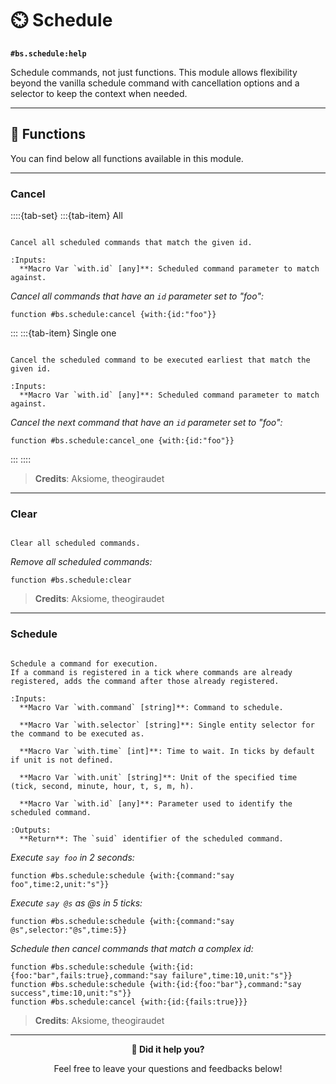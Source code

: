 # ⏲️ Schedule

**`#bs.schedule:help`**

Schedule commands, not just functions. This module allows flexibility beyond the vanilla schedule command with cancellation options and a selector to keep the context when needed.

---

## 🔧 Functions

You can find below all functions available in this module.

---

### Cancel

::::{tab-set}
:::{tab-item} All

```{function} #bs.schedule:cancel

Cancel all scheduled commands that match the given id.

:Inputs:
  **Macro Var `with.id` [any]**: Scheduled command parameter to match against.
```

*Cancel all commands that have an `id` parameter set to "foo":*
```mcfunction
function #bs.schedule:cancel {with:{id:"foo"}}
```

:::
:::{tab-item} Single one

```{function} #bs.schedule:cancel_one

Cancel the scheduled command to be executed earliest that match the given id.

:Inputs:
  **Macro Var `with.id` [any]**: Scheduled command parameter to match against.
```

*Cancel the next command that have an `id` parameter set to "foo":*
```mcfunction
function #bs.schedule:cancel_one {with:{id:"foo"}}
```
:::
::::

> **Credits**: Aksiome, theogiraudet

---

### Clear

```{function} #bs.schedule:clear

Clear all scheduled commands.
```

*Remove all scheduled commands:*

```mcfunction
function #bs.schedule:clear
```

> **Credits**: Aksiome, theogiraudet

---

### Schedule

```{function} #bs.schedule:schedule

Schedule a command for execution.
If a command is registered in a tick where commands are already registered, adds the command after those already registered.

:Inputs:
  **Macro Var `with.command` [string]**: Command to schedule.

  **Macro Var `with.selector` [string]**: Single entity selector for the command to be executed as.

  **Macro Var `with.time` [int]**: Time to wait. In ticks by default if unit is not defined.

  **Macro Var `with.unit` [string]**: Unit of the specified time (tick, second, minute, hour, t, s, m, h).

  **Macro Var `with.id` [any]**: Parameter used to identify the scheduled command.

:Outputs:
  **Return**: The `suid` identifier of the scheduled command.
```

*Execute `say foo` in 2 seconds:*

```mcfunction
function #bs.schedule:schedule {with:{command:"say foo",time:2,unit:"s"}}
```

*Execute `say @s` as @s in 5 ticks:*

```mcfunction
function #bs.schedule:schedule {with:{command:"say @s",selector:"@s",time:5}}
```

*Schedule then cancel commands that match a complex id:*

```mcfunction
function #bs.schedule:schedule {with:{id:{foo:"bar",fails:true},command:"say failure",time:10,unit:"s"}}
function #bs.schedule:schedule {with:{id:{foo:"bar"},command:"say success",time:10,unit:"s"}}
function #bs.schedule:cancel {with:{id:{fails:true}}}
```

> **Credits**: Aksiome, theogiraudet

---

<div align=center>

**💬 Did it help you?**

Feel free to leave your questions and feedbacks below!

</div>

<script src="https://giscus.app/client.js"
        data-repo="Gunivers/Glibs"
        data-repo-id="R_kgDOHQjqYg"
        data-category="Documentation"
        data-category-id="DIC_kwDOHQjqYs4CUQpy"
        data-mapping="title"
        data-strict="0"
        data-reactions-enabled="1"
        data-emit-metadata="0"
        data-input-position="bottom"
        data-theme="light"
        data-lang="fr"
        data-loading="lazy"
        crossorigin="anonymous"
        async>
</script>
